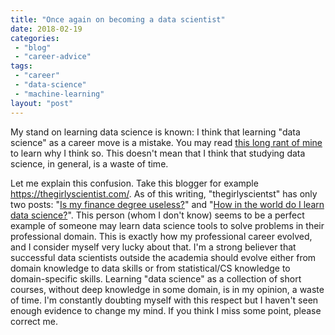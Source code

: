 ```yaml
---
title: "Once again on becoming a data scientist"
date: 2018-02-19
categories: 
 - "blog"
 - "career-advice"
tags: 
 - "career"
 - "data-science"
 - "machine-learning"
layout: "post"
---
```


My stand on learning data science is known: I think that learning "data science" as a career move is a mistake. You may read [this long rant of mine](http://gorelik.net/2017/05/29/dont-study-data-science/) to learn why I think so. This doesn't mean that I think that studying data science, in general, is a waste of time.

Let me explain this confusion. Take this blogger for example [<https://thegirlyscientist.com/>](https://thegirlyscientist.com/). As of this writing, "thegirlyscientst" has only two posts: "[Is my finance degree useless?](https://thegirlyscientist.com/2018/02/12/finance-degree/)" and "[How in the world do I learn data science?](https://thegirlyscientist.com/2018/02/19/data-science-project/)". This person (whom I don't know) seems to be a perfect example of someone may learn data science tools to solve problems in their professional domain. This is exactly how my professional career evolved, and I consider myself very lucky about that. I'm a strong believer that successful data scientists outside the academia should evolve either from domain knowledge to data skills or from statistical/CS knowledge to domain-specific skills. Learning "data science" as a collection of short courses, without deep knowledge in some domain, is in my opinion, a waste of time. I'm constantly doubting myself with this respect but I haven't seen enough evidence to change my mind. If you think I miss some point, please correct me.

 

